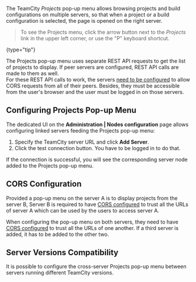 [//]: # (title: Configuring Cross-Server Projects Pop-up Menu)
[//]: # (auxiliary-id: Configuring Cross-Server Projects Pop-up Menu)

The TeamCity _Projects_ pop-up menu allows browsing projects and build configurations on multiple servers, so that when a project or a build configuration is selected, the page is opened on the right server.

>To see the Projects menu, click the arrow button next to the _Projects_ link in the upper left corner, or use the "P" keyboard shortcut.
>
{type="tip"}

The Projects pop-up menu uses separate REST API requests to get the list of projects to display. If peer servers are configured, REST API calls are made to them as well.   
For these REST API calls to work, the servers [need to be configured](rest-api.md#CORS-support) to allow CORS requests from all of their peers. Besides, they must be accessible from the user's browser and the user must be logged in on those servers.

## Configuring Projects Pop-up Menu

The dedicated UI on the __Administration | Nodes configuration__ page allows configuring linked servers feeding the Projects pop-up menu:
1. Specify the TeamCity server URL and click __Add Server__.
2. Click the test connection button. You have to be logged in to do that.

If the connection is successful, you will see the corresponding server node added to the Projects pop-up menu.

## CORS Configuration

Provided a pop-up menu on the server A is to display projects from the server B, Server B is required to have [CORS configured](rest-api.md#CORS-support) to trust all the URLs of server A which can be used by the users to access server A.

When configuring the pop-up menu on both servers, they need to have [CORS configured](rest-api.md#CORS-support) to trust all the URLs of one another. If a third server is added, it has to be added to the other two.

## Server Versions Compatibility

It is possible to configure the cross-server Projects pop-up menu between servers running different TeamCity versions.
